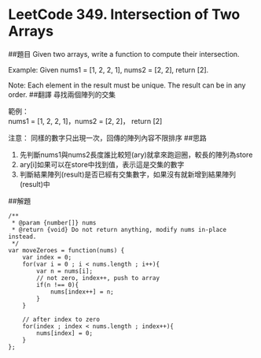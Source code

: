 # LeetCode 349. Intersection of Two Arrays

##題目
Given two arrays, write a function to compute their intersection.

Example:
Given nums1 = [1, 2, 2, 1], nums2 = [2, 2], return [2].

Note:
Each element in the result must be unique.
The result can be in any order.
##翻譯
尋找兩個陣列的交集

範例：  
nums1 = [1, 2, 2, 1]，nums2 = [2, 2]， return [2]

注意：
同樣的數字只出現一次，回傳的陣列內容不限排序
##思路
1. 先判斷nums1與nums2長度誰比較短(ary)就拿來跑迴圈，較長的陣列為store
2. ary[i]如果可以在store中找到值，表示這是交集的數字
3. 判斷結果陣列(result)是否已經有交集數字，如果沒有就新增到結果陣列(result)中

##解題
```
/**
 * @param {number[]} nums
 * @return {void} Do not return anything, modify nums in-place instead.
 */
var moveZeroes = function(nums) {
    var index = 0;
    for(var i = 0 ; i < nums.length ; i++){
        var n = nums[i]; 
        // not zero, index++, push to array
        if(n !== 0){
            nums[index++] = n;    
        }
    }
    
    // after index to zero
    for(index ; index < nums.length ; index++){
        nums[index] = 0;
    }
};
```



